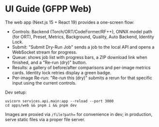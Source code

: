 # UI Guide (GFPP Web)

The web app (Next.js 15 + React 19) provides a one-screen flow:

- Controls: Backend (Torch/ORT/CodeFormer/RF++), ONNX model path (for ORT), Preset, Metrics, Background, Quality, Auto Backend, Identity Lock.
- Submit: "Submit Dry-Run Job" sends a job to the local API and opens a WebSocket stream for progress.
- Queue: shows job list with progress bars, a ZIP download link when finished, and a "Re-run (dry)" button.
- Results: a gallery of before/after comparisons and per-image metrics cards. Identity lock retries display a green badge.
- Per-image Re-run: "Re-run this (dry)" submits a rerun for that specific input using the current controls.

Dev setup:

```
uvicorn services.api.main:app --reload --port 3000
cd apps/web && pnpm i && pnpm dev
```

Images are proxied via `/file?path=` for convenience in dev; in production, serve static files via a proper file server.

